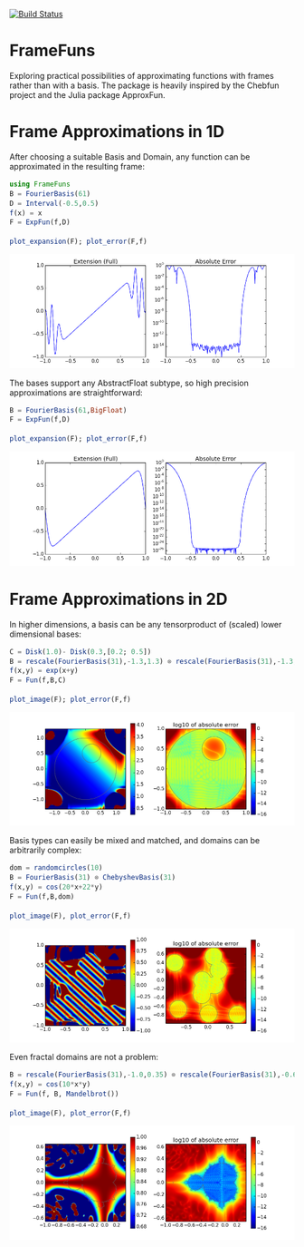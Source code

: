 [![Build Status](https://travis-ci.org/daanhb/FrameFuns.jl.svg?branch=master)](https://travis-ci.org/daanhb/FrameFuns.jl)

FrameFuns
=========

Exploring practical possibilities of approximating functions with frames rather than with a basis. The package is heavily inspired by the Chebfun project and the Julia package ApproxFun.

# Frame Approximations in 1D

After choosing a suitable Basis and Domain, any function can be approximated in the resulting frame:
```julia
using FrameFuns
B = FourierBasis(61)
D = Interval(-0.5,0.5)
f(x) = x
F = ExpFun(f,D)

plot_expansion(F); plot_error(F,f)
```

![](images/lowprecision.png)

The bases support any AbstractFloat subtype, so high precision approximations are straightforward:

```julia
B = FourierBasis(61,BigFloat)
F = ExpFun(f,D)

plot_expansion(F); plot_error(F,f)
```

![](images/highprecision.png)

# Frame Approximations in 2D

In higher dimensions, a basis can be any tensorproduct of (scaled) lower dimensional bases:
```julia
C = Disk(1.0)- Disk(0.3,[0.2; 0.5])
B = rescale(FourierBasis(31),-1.3,1.3) ⊗ rescale(FourierBasis(31),-1.3,1.3)
f(x,y) = exp(x+y)
F = Fun(f,B,C)

plot_image(F); plot_error(F,f)
```

![](images/deathstar.png)

Basis types can easily be mixed and matched, and domains can be arbitrarily complex:

```julia
dom = randomcircles(10)
B = FourierBasis(31) ⊗ ChebyshevBasis(31)
f(x,y) = cos(20*x+22*y)
F = Fun(f,B,dom)

plot_image(F), plot_error(F,f)
```

![](images/circles.png)

Even fractal domains are not a problem:

```julia
B = rescale(FourierBasis(31),-1.0,0.35) ⊗ rescale(FourierBasis(31),-0.65,0.65)
f(x,y) = cos(10*x*y)
F = Fun(f, B, Mandelbrot())

plot_image(F), plot_error(F,f)
```

![](images/mandelbrot.png)
